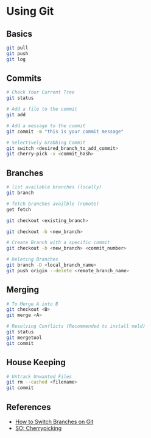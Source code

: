 # Using Git

## Basics

```sh
git pull
git push
git log
```

## Commits

```sh
# Check Your Current Tree
git status

# Add a file to the commit
git add

# Add a message to the commit
git commit -m "this is your commit message"

# Selectively Grabbing Commit
git switch <desired_branch_to_add_commit>
git cherry-pick -x <commit_hash>

```

## Branches

```sh
# list available branches (locally)
git branch

# fetch branches availble (remote)
get fetch

git checkout <existing_branch>

git checkout -b <new_branch>

# Create Branch with a specific commit
git checkout -b <new_branch> <commit_number>

# Deleting Branches
git branch -D <local_branch_name>
git push origin --delete <remote_branch_name>
```

## Merging

```sh
# To Merge A into B
git checkout <B>
git merge <A>

# Resolving Conflicts (Recommended to install meld)
git status
git mergetool
git commit
```

## House Keeping

```sh
# Untrack Unwanted Files
git rm --cached <filename>
git commit
```

## References

- [How to Switch Branches on Git](https://devconnected.com/how-to-switch-branch-on-git/)
- [SO: Cherrypicking](https://stackoverflow.com/questions/9339429/what-does-cherry-picking-a-commit-with-git-mean)
